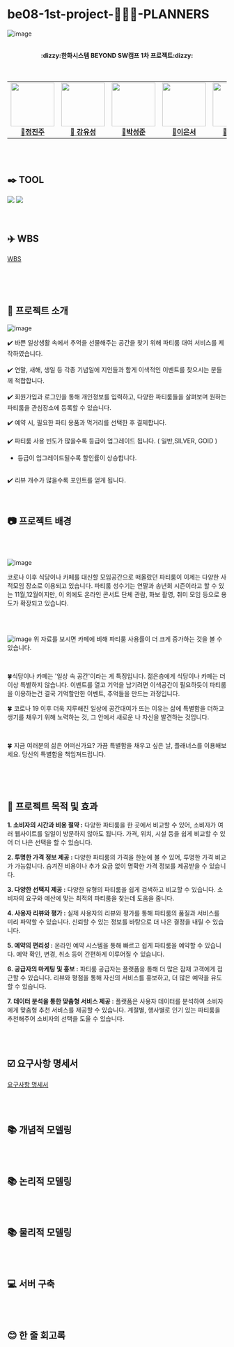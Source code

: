 # be08-1st-project-🧦🧦🧦-PLANNERS

![image](https://github.com/beyond-sw-camp/be08-1st-3team/blob/main/%ED%8F%AC%EC%8A%A4%ED%84%B0-2.png)

<div align="center">
  <br><b>:dizzy:한화시스템 BEYOND SW캠프 1차 프로젝트:dizzy:</b></br></div>
<br>
<br>
<div align="center">
<table>
  <tbody>
    <tr> 
      <td align="center"><a href="https://github.com/jeongjinjoo"><img   src="https://github.com/jeongjinjoo/test1/blob/main/%EC%A0%95%EC%A7%84%EC%A3%BC.png"width="100px;" alt=""/><br /><b> 🧸정진주 </b></a><br /></td>
      <td align="center"><a href="https://github.com/yoousung"><img src="https://github.com/jeongjinjoo/test1/blob/main/%EA%B0%95%EC%9C%A0%EC%84%B1.png" width="100px;" alt=""/><br /><b>🐶 강유성</b></a><br /></td>
      <td align="center"><a href="https://github.com/sjpark-08"><img src="https://github.com/beyond-sw-camp/be08-1st-3team/blob/main/%EB%B0%95%EC%84%B1%EC%A4%80.png" width="100px;" alt=""/><br /><b>🦊박성준</b></a><br /></td>
      <td align="center"><a href="https://github.com/tkckdnjs"><img src="https://github.com/beyond-sw-camp/be08-1st-3team/blob/main/%EC%9D%B4%EC%9D%80%EC%84%9C.png" width="100px;" alt=""/><br /><b>🐥이은서</b></a><br /></td>
      <td align="center"><a href="https://github.com/Sujina2024"><img src="https://github.com/beyond-sw-camp/be08-1st-3team/blob/main/%EC%A0%95%EC%88%98%EC%A7%84.png" width="100px;" alt=""/><br /><b>🐰정수진</b></a><br /></td>
     <tr/>
  </tbody>
</table>
</div>
<br>
<br>


  
## ✒️ TOOL


<div align = "left">
        <img src="https://img.shields.io/badge/MariaDB-003545?style=flat-square&logo=mariaDB&logoColor=white"/>
        <img src="https://img.shields.io/badge/Ubunt-e95420?style=flat-square&logo=mariaDB&logoColor=white"/>
</div>
<br>
<br>

## ✈️ WBS
[WBS](https://docs.google.com/spreadsheets/d/1LAZsxEpzBgCglvKUoDnjemNEupANmbdYm5zDxOQG5TM/edit#gid=0)

<br>
<br>

<br>
 
<h2>🥳 프로젝트 소개 </h2>

![image](https://github.com/beyond-sw-camp/be08-1st-3team/blob/main/%EC%86%8C%EA%B0%9C-2.png)


✔️ 바쁜 일상생활 속에서 추억을 선물해주는 공간을 찾기 위해 파티룸 대여 서비스를 제작하였습니다.
<br>
<br>
✔️ 연말, 새해, 생일 등 각종 기념일에 지인들과 함게 이색적인 이벤트를 찾으시는 분들께 적합합니다.
<br>
<br>
✔️ 회원가입과 로그인을 통해 개인정보를 입력하고, 다양한 파티룸들을 살펴보며 원하는 파티룸을 관심장소에 등록할 수 있습니다. <br>

✔️ 예약 시, 필요한 파티 용품과 먹거리를 선택한 후 결제합니다. 
<br>
<br>
✔️ 파티룸 사용 빈도가 많을수록 등급이 업그레이드 됩니다. ( 일반,SILVER, GOID ) 
<br>
* 등급이 업그레이드될수록 할인률이 상승합니다.
<br>
✔️ 리뷰 개수가 많을수록 포인트를 얻게 됩니다.
<br>
<br>
<br>

## 📷 프로젝트 배경

<br>
<br>

![image](https://github.com/beyond-sw-camp/be08-1st-3team/blob/main/%EB%B0%B0%EA%B2%BD-1.png)

코로나 이후 식당이나 카페를 대신할 모임공간으로 떠올랐던 파티룸이 이제는 다양한 사적모임 장소로 이용되고 있습니다. 파티룸 성수기는 연말과 송년회 시즌이라고 할 수 있는 11월,12월이지만, 
이 외에도 온라인 콘서트 단체 관람, 화보 촬영, 취미 모임 등으로 용도가 확장되고 있습니다.

<br>
<br>

![image](https://github.com/beyond-sw-camp/be08-1st-3team/blob/main/%EB%B0%B0%EA%B2%BD-2.png)
위 자료를 보시면 카페에 비해 파티룸 사용률이 더 크게 증가하는 것을 볼 수 있습니다.

<br>

🍀식당이나 카페는 '일상 속 공간'이라는 게 특징입니다. 젊은층에게 식당이나 카페는 더 이상 특별하지 않습니다. 이벤트를 열고 기억을 남기려면 이색공간이 필요하듯이 파티룸을 이용하는건 결국 기억할만한 이벤트, 추억들을 만드는 과정입니다. 
<br>

🍀 코로나 19 이후 더욱 지루해진 일상에 공간대여가 뜨는 이유는 삶에 특별함을 더하고 생기를 채우기 위해 노력하는 것, 그 안에서 새로운 나 자신을 발견하는 것입니다. 

<br>

🍀 지금 여러분의 삶은 어떠신가요? 가끔 특별함을 채우고 싶은 날, 플래너스를 이용해보세요. 당신의 특별함을 책임져드립니다.

<br>
<br>
<br>

## 🌼 프로젝트 목적 및 효과

**1. 소비자의 시간과 비용 절약 :**
   다양한 파티룸을 한 곳에서 비교할 수 있어, 소비자가 여러 웹사이트를 일일이 방문하지 않아도 됩니다.
   가격, 위치, 시설 등을 쉽게 비교할 수 있어 더 나은 선택을 할 수 있습니다.

**2. 투명한 가격 정보 제공 :**
   다양한 파티룸의 가격을 한눈에 볼 수 있어, 투명한 가격 비교가 가능합니다.
   숨겨진 비용이나 추가 요금 없이 명확한 가격 정보를 제공받을 수 있습니다.

**3. 다양한 선택지 제공 :**
   다양한 유형의 파티룸을 쉽게 검색하고 비교할 수 있습니다.
   소비자의 요구와 예산에 맞는 최적의 파티룸을 찾는데 도움을 줍니다.

**4. 사용자 리뷰와 평가 :**
   실제 사용자의 리뷰와 평가를 통해 파티룸의 품질과 서비스를 미리 파악할 수 있습니다.
   신뢰할 수 있는 정보를 바탕으로 더 나은 결정을 내릴 수 있습니다.

**5. 예약의 편리성 :**
   온라인 예약 시스템을 통해 빠르고 쉽게 파티룸을 예약할 수 있습니다.
   예약 확인, 변경, 취소 등이 간편하게 이루어질 수 있습니다.

**6. 공급자의 마케팅 및 홍보 :**
   파티룸 공급자는 플랫폼을 통해 더 많은 잠재 고객에게 접근할 수 있습니다.
   리뷰와 평점을 통해 자신의 서비스를 홍보하고, 더 많은 예약을 유도할 수 있습니다.
   
**7. 데이터 분석을 통한 맞춤형 서비스 제공 :**
   플랫폼은 사용자 데이터를 분석하여 소비자에게 맞춤형 추천 서비스를 제공할 수 있습니다.
   계절별, 행사별로 인기 있는 파티룸을 추천해주어 소비자의 선택을 도울 수 있습니다.

<br>
<br>

## ☑️ 요구사항 명세서
[요구사항 명세서](https://docs.google.com/spreadsheets/d/1LAZsxEpzBgCglvKUoDnjemNEupANmbdYm5zDxOQG5TM/edit#gid=1155695376)

<br>
<br>

## 📚 개념적 모델링
<br>
<br>

## 📚 논리적 모델링

<br>
<br>

## 📚 물리적 모델링

<br>
<br>

## 💻 서버 구축


<br>
<br>




## 😊 한 줄 회고록
